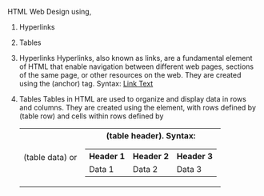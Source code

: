 HTML Web Design using,
1. Hyperlinks
2. Tables

1. Hyperlinks
   Hyperlinks, also known as links, are a fundamental element of HTML that enable navigation between different web pages, sections of the same page, or other resources on the web. They are created using the <a> (anchor) tag.
   Syntax: <a href="URL">Link Text</a>

2. Tables
   Tables in HTML are used to organize and display data in rows and columns. They are created using the <table> element, with rows defined by <tr> (table row) and cells within rows defined by <td> (table data) or <th> (table header).
   Syntax: <table>
  <tr>
    <th>Header 1</th>
    <th>Header 2</th>
    <th>Header 3</th>
  </tr>
  <tr>
    <td>Data 1</td>
    <td>Data 2</td>
    <td>Data 3</td>
  </tr>
</table>
